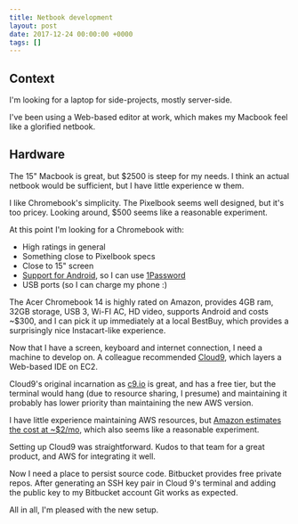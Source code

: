 ```yaml
---
title: Netbook development
layout: post
date: 2017-12-24 00:00:00 +0000
tags: []
---
```

## Context

I'm looking for a laptop for side-projects, mostly server-side.

I've been using a Web-based editor at work, which makes my Macbook feel like a glorified netbook.

## Hardware

The 15" Macbook is great, but $2500 is steep for my needs. I think an actual netbook would be sufficient, but I have little experience w them.

I like Chromebook's simplicity. The Pixelbook seems well designed, but it's too pricey. Looking around, $500 seems like a reasonable experiment.

At this point I'm looking for a Chromebook with:

* High ratings in general
* Something close to Pixelbook specs
* Close to 15" screen
* [Support for Android](https://sites.google.com/a/chromium.org/dev/chromium-os/chrome-os-systems-supporting-android-apps), so I can use [1Password](https://discussions.agilebits.com/discussion/67454/does-1password-work-on-a-chromebook-chrome-os)
* USB ports (so I can charge my phone :)

The Acer Chromebook 14 is highly rated on Amazon, provides 4GB ram, 32GB storage, USB 3, Wi-FI AC, HD video, supports Android and costs \~$300, and I can pick it up immediately at a local BestBuy, which provides a surprisingly nice Instacart-like experience.

Now that I have a screen, keyboard and internet connection, I need a machine to develop on. A colleague recommended [Cloud9](https://aws.amazon.com/cloud9/), which layers a Web-based IDE on EC2.

Cloud9's original incarnation as [c9.io]() is great, and has a free tier, but the terminal would hang (due to resource sharing, I presume) and maintaining it probably has lower priority than maintaining the new AWS version.

I have little experience maintaining AWS resources, but [Amazon estimates the cost at \~$2/mo](https://aws.amazon.com/cloud9/pricing/), which also seems like a reasonable experiment.

Setting up Cloud9 was straightforward. Kudos to that team for a great product, and AWS for integrating it well.

Now I need a place to persist source code. Bitbucket provides free private repos. After generating an SSH key pair in Cloud 9's terminal and adding the public key to my Bitbucket account Git works as expected.

All in all, I'm pleased with the new setup.